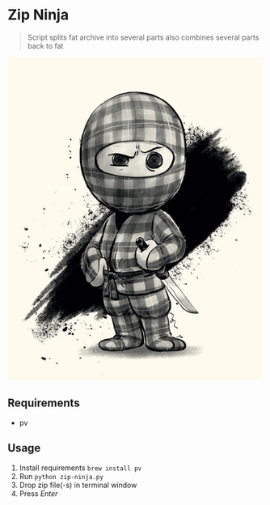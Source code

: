 # Zip Ninja
> Script splits fat archive into several parts 
> also combines several parts back to fat

![](img.jpeg)

## Requirements
* pv

## Usage
1. Install requirements 
```brew install pv```
2. Run ```python zip-ninja.py```
3. Drop zip file(-s) in terminal window
4. Press _Enter_